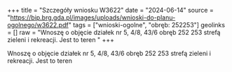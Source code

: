 +++
title = "Szczegóły wniosku W3622"
date = "2024-06-14"
source = "https://bip.brg.gda.pl/images/uploads/wnioski-do-planu-ogolnego/w3622.pdf"
tags = ["wnioski-ogolne", "obręb: 252253"]
geolinks = []
raw = "Wnoszę o objęcie działek nr 5, 4/8, 43/6 obręb 252 253 strefą zieleni i rekreacji. Jest to teren "
+++

Wnoszę o objęcie działek nr 5, 4/8, 43/6 obręb 252 253 strefą zieleni i rekreacji. Jest to teren



